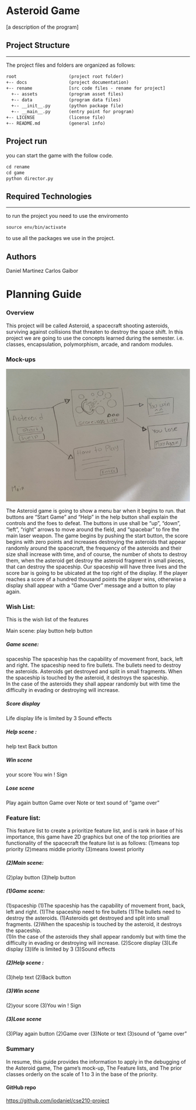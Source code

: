 # Asteroid Game 
[a description of the program]

## Project Structure
---
The project files and folders are organized as follows:
```
root                    (project root folder)
+-- docs                (project documentation)
+-- rename              [src code files - rename for project]
  +-- assets            (program asset files)
  +-- data              (program data files)
  +-- __init__.py       (python package file)
  +-- __main__.py       (entry point for program)
+-- LICENSE             (license file)
+-- README.md           (general info)
```
## Project run 
you can start the game with the follow code. 

```
cd rename
cd game 
python director.py
```




## Required Technologies
---
to run the project you need to use the enviromento  
  ```
  source env/bin/activate
  ```
to use all the packages we use in the project.

## Authors

Daniel Martinez 
Carlos Gaibor

# Planning Guide 

### Overview

This project will be called Asteroid, a spacecraft shooting asteroids, surviving against collisions that threaten to destroy the space shift. In this project we are going to use the concepts learned during the semester. i.e. classes, encapsulation, polymorphism, arcade, and random modules. 


### Mock-ups


![](docs/mockup.png)

The Asteroid game is going to show a menu bar when it begins to run. that buttons are “Start Game” and “Help” in the help button shall explain the controls and the foes to defeat. The buttons in use shall be “up”, “down”, “left”, “right” arrows to move around the field, and “spacebar” to fire the main laser weapon. 
The game begins by pushing the start button, the score begins with zero points and increases destroying the asteroids that appear randomly around the spacecraft, the frequency of the asteroids and their size shall increase with time, and of course, the number of shots to destroy them, when the asteroid get destroy the asteroid fragment in small pieces, that can destroy the spaceship. 
Our spaceship will have three lives and the score bar is going to be ubicated at the top right of the display. 
If the player reaches a score of a hundred thousand points the player wins, otherwise a display shall appear with a “Game Over” message and a button to play again.


### Wish List:

This is the wish list of the features 

Main scene: 
play button 
help button 

##### Game scene: 
spaceship 
The spaceship has the capability of movement front, back, left and right. 
The spaceship need to fire bullets.
The bullets need to destroy the asteroids. 
Asteroids get destroyed and split in small fragments.
When the spaceship is touched by the asteroid, it destroys the spaceship.  
In the case of the asteroids they shall appear randomly but with time the difficulty in evading or destroying will increase.

##### Score display 
Life display 
life is limited by 3 
Sound effects

##### Help scene : 
help text 
Back button 

##### Win scene 
your score
You win ! Sign

##### Lose scene 
Play again button 
Game over 
Note or text 
sound of “game over”

### Feature list: 

This feature list to create a prioritize feature list, and is rank in base of his importance, this game have 2D graphics but one of the top priorities are functionality of the spacecraft the feature list is as follows: 
(1)means top priority
(2)means middle priority
(3)means lowest priority

##### (2)Main scene: 
(2)play button 
(3)help button 

##### (1)Game scene: 
(1)spaceship 
(1)The spaceship has the capability of movement front, back, left and right. 
(1)The spaceship need to fire bullets
(1)The bullets need to destroy the asteroids. 
(1)Asteroids get destroyed and split into small fragments.
(2)When the spaceship is touched by the asteroid, it destroys the spaceship.  
(1)In the case of the asteroids they shall appear randomly but with time the difficulty in evading or destroying will increase.
(2)Score display 
(3)Life display 
(3)life is limited by 3 
(3)Sound effects

##### (2)Help scene : 
(3)help text 
(2)Back button 

##### (3)Win scene 
(2)your score
(3)You win ! Sign

##### (3)Lose scene 
(3)Play again button 
(2)Game over 
(3)Note or text 
(3)sound of “game over” 

### Summary

In resume, this guide provides the information to apply in the debugging of the Asteroid game, The game’s mock-up, The Feature lists, and The prior classes orderly on the scale of 1 to 3 in the base of the priority. 

  
#### GitHub repo
https://github.com/iodaniel/cse210-project




